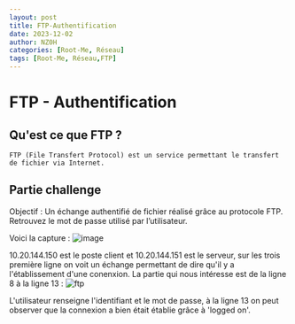 ```yaml
---
layout: post
title: FTP-Authentification
date: 2023-12-02
author: NZ0H
categories: [Root-Me, Réseau]
tags: [Root-Me, Réseau,FTP]
---
```

# FTP - Authentification
## Qu'est ce que FTP ?
```
FTP (File Transfert Protocol) est un service permettant le transfert de fichier via Internet.
```

## Partie challenge 

Objectif : Un échange authentifié de fichier réalisé grâce au protocole FTP. Retrouvez le mot de passe utilisé par l’utilisateur.

Voici la capture : 
![image](https://hackmd.io/_uploads/rys_PGEqa.png)


10.20.144.150 est le poste client et 10.20.144.151 est le serveur, sur les trois première ligne on voit un échange permettant de dire qu'il y a l'établissement d'une conenxion. La partie qui nous intéresse est de la ligne 8 à la ligne 13 : 
![ftp](https://hackmd.io/_uploads/Byi4dGEqT.png)

L'utilisateur renseigne l'identifiant et le mot de passe, à la ligne 13 on peut observer que la connexion a bien était établie grâce à 'logged on'.